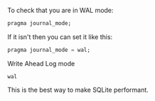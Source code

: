 To check that you are in WAL mode:

```sql
pragma journal_mode;
```

If it isn't then you can set it like this:
```sql
pragma journal_mode = wal;
```

Write Ahead Log mode

```
wal
```

This is the best way to make SQLite performant.
